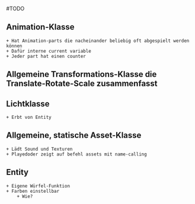 #TODO

## Animation-Klasse
    + Hat Animation-parts die nacheinander beliebig oft abgespielt werden können
    + Dafür interne current variable
    + Jeder part hat einen counter
## Allgemeine Transformations-Klasse die Translate-Rotate-Scale zusammenfasst

## Lichtklasse
    + Erbt von Entity

## Allgemeine, statische Asset-Klasse
    + Lädt Sound und Texturen
    + Playedoder zeigt auf befehl assets mit name-calling
    
## Entity
    + Eigene Würfel-Funktion
    + Farben einstellbar
        + Wie?